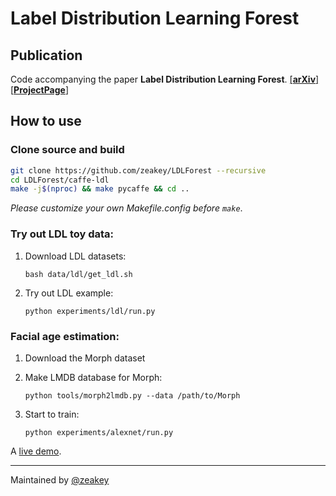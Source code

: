 # Label Distribution Learning Forest
## Publication
Code accompanying the paper **Label Distribution Learning Forest**. [[**arXiv**]](https://arxiv.org/abs/1702.06086)  [[**ProjectPage**]](http://zhaok.xyz/LDLForest)

## How to use
### Clone source and build
```bash
git clone https://github.com/zeakey/LDLForest --recursive
cd LDLForest/caffe-ldl
make -j$(nproc) && make pycaffe && cd ..
```

*Please customize your own Makefile.config before `make`*.

### Try out LDL toy data:

1. Download LDL datasets:

    `bash data/ldl/get_ldl.sh`

2. Try out LDL example:

    `python experiments/ldl/run.py`

### Facial age estimation:
1. Download the Morph dataset

2. Make LMDB database for Morph:

    `python tools/morph2lmdb.py --data /path/to/Morph`

3. Start to train:

    `python experiments/alexnet/run.py`

A [live demo](https://github.com/zeakey/LDLForest/blob/master/demo.ipynb).
___

Maintained by [@zeakey](https://github.com/zeakey)
